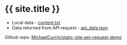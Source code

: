 ---
---
# {{ site.title }}

- Local data - [content.txt](content.txt)
- Data returned from API request - [api_data.json](api_data.json)

Github repo: [MichaelCurrin/static-site-api-request-demo](https://github.com/MichaelCurrin/static-site-api-request-demo)
